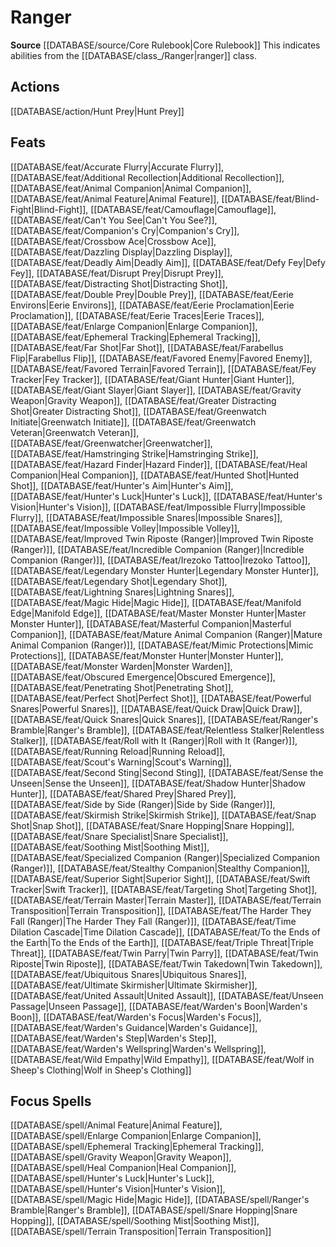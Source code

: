 ﻿---
id: '136'
name: Ranger
rarity: Common
rus_type_level: null
source: '[[DATABASE/source/Core Rulebook|Core Rulebook]]'
trait:
- Ranger
type: Trait

---
# Ranger

**Source** [[DATABASE/source/Core Rulebook|Core Rulebook]] 
This indicates abilities from the [[DATABASE/class_/Ranger|ranger]] class.

## Actions

[[DATABASE/action/Hunt Prey|Hunt Prey]]

## Feats

[[DATABASE/feat/Accurate Flurry|Accurate Flurry]], [[DATABASE/feat/Additional Recollection|Additional Recollection]], [[DATABASE/feat/Animal Companion|Animal Companion]], [[DATABASE/feat/Animal Feature|Animal Feature]], [[DATABASE/feat/Blind-Fight|Blind-Fight]], [[DATABASE/feat/Camouflage|Camouflage]], [[DATABASE/feat/Can't You See|Can't You See?]], [[DATABASE/feat/Companion's Cry|Companion's Cry]], [[DATABASE/feat/Crossbow Ace|Crossbow Ace]], [[DATABASE/feat/Dazzling Display|Dazzling Display]], [[DATABASE/feat/Deadly Aim|Deadly Aim]], [[DATABASE/feat/Defy Fey|Defy Fey]], [[DATABASE/feat/Disrupt Prey|Disrupt Prey]], [[DATABASE/feat/Distracting Shot|Distracting Shot]], [[DATABASE/feat/Double Prey|Double Prey]], [[DATABASE/feat/Eerie Environs|Eerie Environs]], [[DATABASE/feat/Eerie Proclamation|Eerie Proclamation]], [[DATABASE/feat/Eerie Traces|Eerie Traces]], [[DATABASE/feat/Enlarge Companion|Enlarge Companion]], [[DATABASE/feat/Ephemeral Tracking|Ephemeral Tracking]], [[DATABASE/feat/Far Shot|Far Shot]], [[DATABASE/feat/Farabellus Flip|Farabellus Flip]], [[DATABASE/feat/Favored Enemy|Favored Enemy]], [[DATABASE/feat/Favored Terrain|Favored Terrain]], [[DATABASE/feat/Fey Tracker|Fey Tracker]], [[DATABASE/feat/Giant Hunter|Giant Hunter]], [[DATABASE/feat/Giant Slayer|Giant Slayer]], [[DATABASE/feat/Gravity Weapon|Gravity Weapon]], [[DATABASE/feat/Greater Distracting Shot|Greater Distracting Shot]], [[DATABASE/feat/Greenwatch Initiate|Greenwatch Initiate]], [[DATABASE/feat/Greenwatch Veteran|Greenwatch Veteran]], [[DATABASE/feat/Greenwatcher|Greenwatcher]], [[DATABASE/feat/Hamstringing Strike|Hamstringing Strike]], [[DATABASE/feat/Hazard Finder|Hazard Finder]], [[DATABASE/feat/Heal Companion|Heal Companion]], [[DATABASE/feat/Hunted Shot|Hunted Shot]], [[DATABASE/feat/Hunter's Aim|Hunter's Aim]], [[DATABASE/feat/Hunter's Luck|Hunter's Luck]], [[DATABASE/feat/Hunter's Vision|Hunter's Vision]], [[DATABASE/feat/Impossible Flurry|Impossible Flurry]], [[DATABASE/feat/Impossible Snares|Impossible Snares]], [[DATABASE/feat/Impossible Volley|Impossible Volley]], [[DATABASE/feat/Improved Twin Riposte (Ranger)|Improved Twin Riposte (Ranger)]], [[DATABASE/feat/Incredible Companion (Ranger)|Incredible Companion (Ranger)]], [[DATABASE/feat/Irezoko Tattoo|Irezoko Tattoo]], [[DATABASE/feat/Legendary Monster Hunter|Legendary Monster Hunter]], [[DATABASE/feat/Legendary Shot|Legendary Shot]], [[DATABASE/feat/Lightning Snares|Lightning Snares]], [[DATABASE/feat/Magic Hide|Magic Hide]], [[DATABASE/feat/Manifold Edge|Manifold Edge]], [[DATABASE/feat/Master Monster Hunter|Master Monster Hunter]], [[DATABASE/feat/Masterful Companion|Masterful Companion]], [[DATABASE/feat/Mature Animal Companion (Ranger)|Mature Animal Companion (Ranger)]], [[DATABASE/feat/Mimic Protections|Mimic Protections]], [[DATABASE/feat/Monster Hunter|Monster Hunter]], [[DATABASE/feat/Monster Warden|Monster Warden]], [[DATABASE/feat/Obscured Emergence|Obscured Emergence]], [[DATABASE/feat/Penetrating Shot|Penetrating Shot]], [[DATABASE/feat/Perfect Shot|Perfect Shot]], [[DATABASE/feat/Powerful Snares|Powerful Snares]], [[DATABASE/feat/Quick Draw|Quick Draw]], [[DATABASE/feat/Quick Snares|Quick Snares]], [[DATABASE/feat/Ranger's Bramble|Ranger's Bramble]], [[DATABASE/feat/Relentless Stalker|Relentless Stalker]], [[DATABASE/feat/Roll with It (Ranger)|Roll with It (Ranger)]], [[DATABASE/feat/Running Reload|Running Reload]], [[DATABASE/feat/Scout's Warning|Scout's Warning]], [[DATABASE/feat/Second Sting|Second Sting]], [[DATABASE/feat/Sense the Unseen|Sense the Unseen]], [[DATABASE/feat/Shadow Hunter|Shadow Hunter]], [[DATABASE/feat/Shared Prey|Shared Prey]], [[DATABASE/feat/Side by Side (Ranger)|Side by Side (Ranger)]], [[DATABASE/feat/Skirmish Strike|Skirmish Strike]], [[DATABASE/feat/Snap Shot|Snap Shot]], [[DATABASE/feat/Snare Hopping|Snare Hopping]], [[DATABASE/feat/Snare Specialist|Snare Specialist]], [[DATABASE/feat/Soothing Mist|Soothing Mist]], [[DATABASE/feat/Specialized Companion (Ranger)|Specialized Companion (Ranger)]], [[DATABASE/feat/Stealthy Companion|Stealthy Companion]], [[DATABASE/feat/Superior Sight|Superior Sight]], [[DATABASE/feat/Swift Tracker|Swift Tracker]], [[DATABASE/feat/Targeting Shot|Targeting Shot]], [[DATABASE/feat/Terrain Master|Terrain Master]], [[DATABASE/feat/Terrain Transposition|Terrain Transposition]], [[DATABASE/feat/The Harder They Fall (Ranger)|The Harder They Fall (Ranger)]], [[DATABASE/feat/Time Dilation Cascade|Time Dilation Cascade]], [[DATABASE/feat/To the Ends of the Earth|To the Ends of the Earth]], [[DATABASE/feat/Triple Threat|Triple Threat]], [[DATABASE/feat/Twin Parry|Twin Parry]], [[DATABASE/feat/Twin Riposte|Twin Riposte]], [[DATABASE/feat/Twin Takedown|Twin Takedown]], [[DATABASE/feat/Ubiquitous Snares|Ubiquitous Snares]], [[DATABASE/feat/Ultimate Skirmisher|Ultimate Skirmisher]], [[DATABASE/feat/United Assault|United Assault]], [[DATABASE/feat/Unseen Passage|Unseen Passage]], [[DATABASE/feat/Warden's Boon|Warden's Boon]], [[DATABASE/feat/Warden's Focus|Warden's Focus]], [[DATABASE/feat/Warden's Guidance|Warden's Guidance]], [[DATABASE/feat/Warden's Step|Warden's Step]], [[DATABASE/feat/Warden's Wellspring|Warden's Wellspring]], [[DATABASE/feat/Wild Empathy|Wild Empathy]], [[DATABASE/feat/Wolf in Sheep's Clothing|Wolf in Sheep's Clothing]]

## Focus Spells

[[DATABASE/spell/Animal Feature|Animal Feature]], [[DATABASE/spell/Enlarge Companion|Enlarge Companion]], [[DATABASE/spell/Ephemeral Tracking|Ephemeral Tracking]], [[DATABASE/spell/Gravity Weapon|Gravity Weapon]], [[DATABASE/spell/Heal Companion|Heal Companion]], [[DATABASE/spell/Hunter's Luck|Hunter's Luck]], [[DATABASE/spell/Hunter's Vision|Hunter's Vision]], [[DATABASE/spell/Magic Hide|Magic Hide]], [[DATABASE/spell/Ranger's Bramble|Ranger's Bramble]], [[DATABASE/spell/Snare Hopping|Snare Hopping]], [[DATABASE/spell/Soothing Mist|Soothing Mist]], [[DATABASE/spell/Terrain Transposition|Terrain Transposition]]